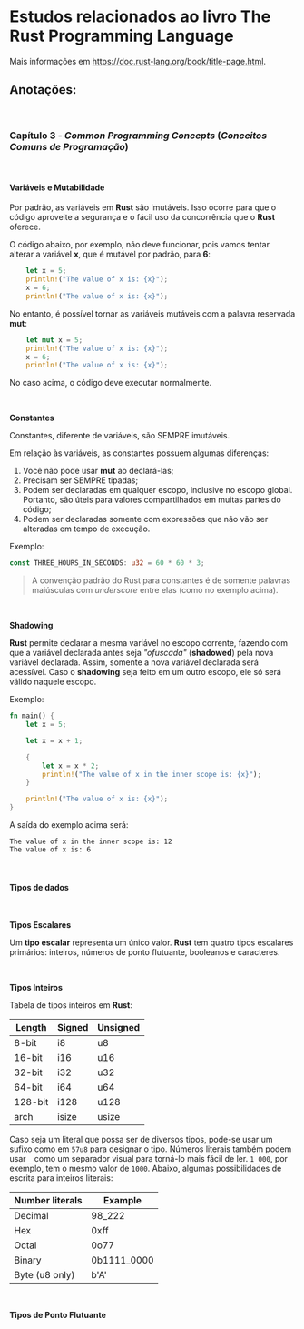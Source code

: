 # Estudos relacionados ao livro The Rust Programming Language

Mais informações em https://doc.rust-lang.org/book/title-page.html.


## Anotações:

<br>

### **Capítulo 3** - *Common Programming Concepts* (*Conceitos Comuns de Programação*)

<br>

#### **Variáveis ​​e Mutabilidade**

Por padrão, as variáveis em **Rust** são imutáveis. Isso ocorre para que o código aproveite a segurança e o fácil uso da concorrência que o **Rust** oferece.

O código abaixo, por exemplo, não deve funcionar, pois vamos tentar alterar a variável **x**, que é mutável por padrão, para **6**:

```rust
    let x = 5;
    println!("The value of x is: {x}");
    x = 6;
    println!("The value of x is: {x}");
```

No entanto, é possível tornar as variáveis mutáveis com a palavra reservada **mut**:

```rust
    let mut x = 5;
    println!("The value of x is: {x}");
    x = 6;
    println!("The value of x is: {x}");
```

No caso acima, o código deve executar normalmente.

<br>

**Constantes**

Constantes, diferente de variáveis, são SEMPRE imutáveis.

Em relação às variáveis, as constantes possuem algumas diferenças:

1. Você não pode usar **mut** ao declará-las;
2. Precisam ser SEMPRE tipadas;
3. Podem ser declaradas em qualquer escopo, inclusive no escopo global. Portanto, são úteis para valores compartilhados em muitas partes do código;
4. Podem ser declaradas somente com expressões que não vão ser alteradas em tempo de execução.

Exemplo:

```rust
const THREE_HOURS_IN_SECONDS: u32 = 60 * 60 * 3;
```

> A convenção padrão do Rust para constantes é de somente palavras maiúsculas com *underscore* entre elas (como no exemplo acima).

<br>

**Shadowing**

**Rust** permite declarar a mesma variável no escopo corrente, fazendo com que a variável declarada antes seja *"ofuscada"* (**shadowed**) pela nova variável declarada. Assim, somente a nova variável declarada será acessível. Caso o **shadowing** seja feito em um outro escopo, ele só será válido naquele escopo.

Exemplo:

```rust
fn main() {
    let x = 5;

    let x = x + 1;

    {
        let x = x * 2;
        println!("The value of x in the inner scope is: {x}");
    }

    println!("The value of x is: {x}");
}
```

A saída do exemplo acima será:

```shell
The value of x in the inner scope is: 12
The value of x is: 6
```

<br>

#### **Tipos de dados**

<br> 

**Tipos Escalares**

Um **tipo escalar** representa um único valor. **Rust** tem quatro tipos escalares primários: inteiros, números de ponto flutuante, booleanos e caracteres.

<br>

**Tipos Inteiros**

Tabela de tipos inteiros em **Rust**:

| Length | Signed |	Unsigned |
|--------|--------|----------|
| 8-bit | i8 | u8 |
| 16-bit | i16 | u16 |
| 32-bit | i32 | u32 |
| 64-bit | i64 | u64 |
| 128-bit | i128 | u128 |
| arch | isize | usize |

Caso seja um literal que possa ser de diversos tipos, pode-se usar um sufixo como em `57u8` para designar o tipo. Números literais também podem usar `_` como um separador visual para torná-lo mais fácil de ler. `1_000`, por exemplo, tem o mesmo valor de `1000`. Abaixo, algumas possibilidades de escrita para inteiros literais:

| Number literals | Example |
|-----------------|---------|
| Decimal | 98_222 |
| Hex | 0xff |
| Octal | 0o77 |
| Binary | 0b1111_0000 |
| Byte (u8 only) | b'A' |

<br>

**Tipos de Ponto Flutuante**
